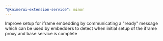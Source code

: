 ```yaml
---
"@knime/ui-extension-service": minor
---
```


Improve setup for iframe embedding by communicating a "ready" message
which can be used by embedders to detect when initial setup of the iframe
proxy and base service is complete
